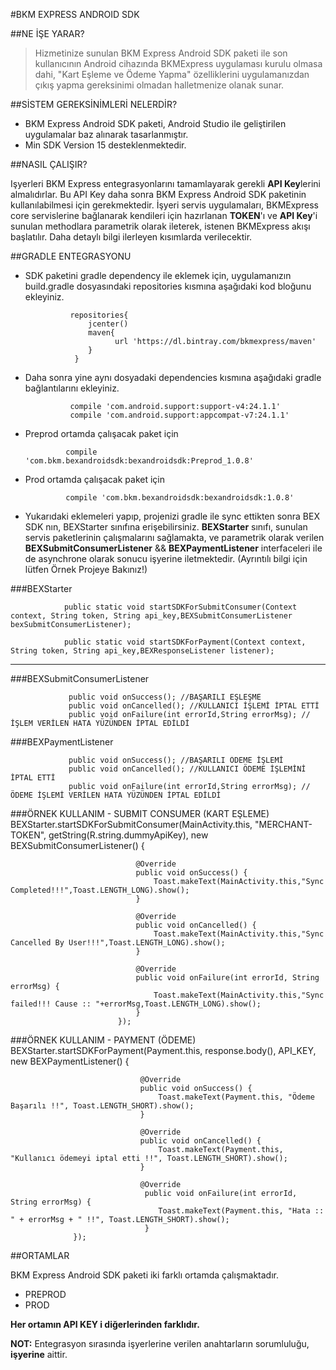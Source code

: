 #BKM EXPRESS ANDROID SDK

##NE İŞE YARAR?
> Hizmetinize sunulan BKM Express Android SDK paketi ile son kullanıcının Android cihazında BKMExpress uygulaması kurulu olmasa dahi, "Kart Eşleme ve Ödeme Yapma" özelliklerini uygulamanızdan çıkış yapma gereksinimi olmadan halletmenize olanak sunar.

##SİSTEM GEREKSİNİMLERİ NELERDİR?

 *  BKM Express Android SDK paketi, Android Studio ile geliştirilen uygulamalar baz alınarak tasarlanmıştır.
 *  Min SDK Version 15 desteklenmektedir.

##NASIL ÇALIŞIR?

Işyerleri BKM Express entegrasyonlarını tamamlayarak gerekli **API Key**lerini almalıdırlar. Bu API Key daha sonra
BKM Express Android SDK paketinin kullanılabilmesi için gerekmektedir. İşyeri servis uygulamaları, BKMExpress core servislerine bağlanarak kendileri için hazırlanan **TOKEN**'ı ve **API Key**'i sunulan methodlara parametrik olarak ileterek, istenen BKMExpress akışı başlatılır. Daha detaylı bilgi ilerleyen kısımlarda verilecektir.

##GRADLE ENTEGRASYONU

* SDK paketini gradle dependency ile eklemek için, uygulamanızın build.gradle dosyasındaki repositories kısmına aşağıdaki kod bloğunu ekleyiniz.

                repositories{
                    jcenter()
                    maven{
                          url 'https://dl.bintray.com/bkmexpress/maven'
                    }
                 }

* Daha sonra yine aynı dosyadaki dependencies kısmına aşağıdaki gradle bağlantılarını ekleyiniz.

                compile 'com.android.support:support-v4:24.1.1' 
                compile 'com.android.support:appcompat-v7:24.1.1'
 
 * Preprod ortamda çalışacak paket için
 
                compile 'com.bkm.bexandroidsdk:bexandroidsdk:Preprod_1.0.8'
                
 * Prod ortamda çalışacak paket için
 
                compile 'com.bkm.bexandroidsdk:bexandroidsdk:1.0.8'

* Yukarıdaki eklemeleri yapıp, projenizi gradle ile sync ettikten sonra BEX SDK nın,  BEXStarter sınıfına erişebilirsiniz. **BEXStarter** sınıfı, sunulan servis paketlerinin çalışmalarını sağlamakta, ve parametrik olarak verilen **BEXSubmitConsumerListener** && **BEXPaymentListener** interfaceleri ile de asynchrone olarak sonucu işyerine iletmektedir. (Ayrıntılı bilgi için lütfen Örnek Projeye Bakınız!)

###BEXStarter

                public static void startSDKForSubmitConsumer(Context context, String token, String api_key,BEXSubmitConsumerListener bexSubmitConsumerListener);

                public static void startSDKForPayment(Context context, String token, String api_key,BEXResponseListener listener);
***

###BEXSubmitConsumerListener

                 public void onSuccess(); //BAŞARILI EŞLEŞME 
                 public void onCancelled(); //KULLANICI İŞLEMİ İPTAL ETTİ
                 public void onFailure(int errorId,String errorMsg); //İŞLEM VERİLEN HATA YÜZÜNDEN İPTAL EDİLDİ

###BEXPaymentListener

                 public void onSuccess(); //BAŞARILI ÖDEME İŞLEMİ 
                 public void onCancelled(); //KULLANICI ÖDEME İŞLEMİNİ İPTAL ETTİ
                 public void onFailure(int errorId,String errorMsg); //ÖDEME İŞLEMİ VERİLEN HATA YÜZÜNDEN İPTAL EDİLDİ



###ÖRNEK KULLANIM - SUBMIT CONSUMER (KART EŞLEME)
                  BEXStarter.startSDKForSubmitConsumer(MainActivity.this, "MERCHANT-TOKEN", getString(R.string.dummyApiKey), new BEXSubmitConsumerListener() {

                                @Override
                                public void onSuccess() {
                                    Toast.makeText(MainActivity.this,"Sync Completed!!!",Toast.LENGTH_LONG).show();
                                }

                                @Override
                                public void onCancelled() {
                                    Toast.makeText(MainActivity.this,"Sync Cancelled By User!!!",Toast.LENGTH_LONG).show();
                                }

                                @Override
                                public void onFailure(int errorId, String errorMsg) {
                                    Toast.makeText(MainActivity.this,"Sync failed!!! Cause :: "+errorMsg,Toast.LENGTH_LONG).show();
                                }
                            });


###ÖRNEK KULLANIM - PAYMENT (ÖDEME)
                  BEXStarter.startSDKForPayment(Payment.this, response.body(), API_KEY, new BEXPaymentListener() {
                                 
                                 @Override
                                 public void onSuccess() {
                                     Toast.makeText(Payment.this, "Ödeme Başarılı !!", Toast.LENGTH_SHORT).show();
                                 }
                  
                                 @Override
                                 public void onCancelled() {
                                     Toast.makeText(Payment.this, "Kullanıcı ödemeyi iptal etti !!", Toast.LENGTH_SHORT).show();
                                 }
                  
                                 @Override
                                  public void onFailure(int errorId, String errorMsg) {
                                     Toast.makeText(Payment.this, "Hata :: " + errorMsg + " !!", Toast.LENGTH_SHORT).show();
                                  }
                  });
##ORTAMLAR

BKM Express Android SDK paketi iki farklı ortamda çalışmaktadır. 

* PREPROD
* PROD

**Her ortamın API KEY i diğerlerinden farklıdır.**

**NOT:** Entegrasyon sırasında işyerlerine verilen anahtarların sorumluluğu, **işyerine** aittir.




